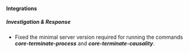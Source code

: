 
#### Integrations

##### Investigation & Response

- Fixed the minimal server version required for running the commands ***core-terminate-process*** and ***core-terminate-causality***.
